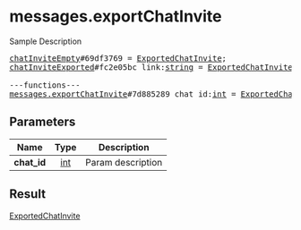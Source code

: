 # messages.exportChatInvite

Sample Description

<pre>
<a href="../constructor/chatInviteEmpty.md">chatInviteEmpty</a>#69df3769 = <a href="../type/ExportedChatInvite.md">ExportedChatInvite</a>;
<a href="../constructor/chatInviteExported.md">chatInviteExported</a>#fc2e05bc link:<a href="../type/string.md">string</a> = <a href="../type/ExportedChatInvite.md">ExportedChatInvite</a>;

---functions---
<a href="../method/messages.exportChatInvite.md">messages.exportChatInvite</a>#7d885289 chat_id:<a href="../type/int.md">int</a> = <a href="../type/ExportedChatInvite.md">ExportedChatInvite</a>;
</pre>
## Parameters

| Name | Type | Description |
|------|:----:|-------------|
| **chat_id** | <a href="../type/int.md">int</a> | Param description |

## Result

<a href="../type/ExportedChatInvite.md">ExportedChatInvite</a>

